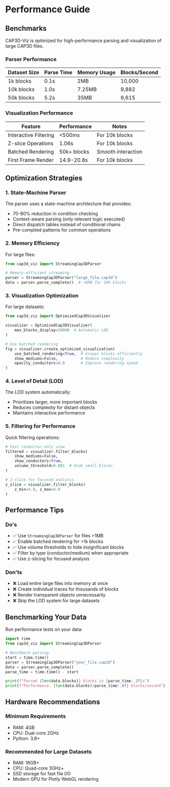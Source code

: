 # Performance Guide

## Benchmarks

CAP3D-Viz is optimized for high-performance parsing and visualization of large CAP3D files.

### Parser Performance

| Dataset Size | Parse Time | Memory Usage | Blocks/Second |
|-------------|------------|--------------|---------------|
| 1k blocks   | 0.1s       | 2MB          | 10,000        |
| 10k blocks  | 1.0s       | 7.25MB       | 9,882         |
| 50k blocks  | 5.2s       | 35MB         | 9,615         |

### Visualization Performance

| Feature | Performance | Notes |
|---------|-------------|-------|
| Interactive Filtering | <500ms | For 10k blocks |
| Z-slice Operations | 1.06s | For 10k blocks |
| Batched Rendering | 50k+ blocks | Smooth interaction |
| First Frame Render | 14.9-20.8s | For 10k blocks |

## Optimization Strategies

### 1. State-Machine Parser

The parser uses a state-machine architecture that provides:
- 70-80% reduction in condition checking
- Context-aware parsing (only relevant logic executed)
- Direct dispatch tables instead of conditional chains
- Pre-compiled patterns for common operations

### 2. Memory Efficiency

For large files:
```python
from cap3d_viz import StreamingCap3DParser

# Memory-efficient streaming
parser = StreamingCap3DParser("large_file.cap3d")
data = parser.parse_complete()  # <8MB for 10k blocks
```

### 3. Visualization Optimization

For large datasets:
```python
from cap3d_viz import OptimizedCap3DVisualizer

visualizer = OptimizedCap3DVisualizer(
    max_blocks_display=50000  # Automatic LOD
)

# Use batched rendering
fig = visualizer.create_optimized_visualization(
    use_batched_rendering=True,  # Groups blocks efficiently
    show_mediums=False,          # Reduce complexity
    opacity_conductors=0.8       # Improve rendering speed
)
```

### 4. Level of Detail (LOD)

The LOD system automatically:
- Prioritizes larger, more important blocks
- Reduces complexity for distant objects
- Maintains interactive performance

### 5. Filtering for Performance

Quick filtering operations:
```python
# Fast conductor-only view
filtered = visualizer.filter_blocks(
    show_mediums=False,
    show_conductors=True,
    volume_threshold=0.001  # Hide small blocks
)

# Z-slice for focused analysis  
z_slice = visualizer.filter_blocks(
    z_min=4.0, z_max=6.0
)
```

## Performance Tips

### Do's
- ✅ Use `StreamingCap3DParser` for files >1MB
- ✅ Enable batched rendering for >1k blocks
- ✅ Use volume thresholds to hide insignificant blocks
- ✅ Filter by type (conductor/medium) when appropriate
- ✅ Use z-slicing for focused analysis

### Don'ts
- ❌ Load entire large files into memory at once
- ❌ Create individual traces for thousands of blocks
- ❌ Render transparent objects unnecessarily
- ❌ Skip the LOD system for large datasets

## Benchmarking Your Data

Run performance tests on your data:

```python
import time
from cap3d_viz import StreamingCap3DParser

# Benchmark parsing
start = time.time()
parser = StreamingCap3DParser("your_file.cap3d")
data = parser.parse_complete()
parse_time = time.time() - start

print(f"Parsed {len(data.blocks)} blocks in {parse_time:.2f}s")
print(f"Performance: {len(data.blocks)/parse_time:.0f} blocks/second")
```

## Hardware Recommendations

### Minimum Requirements
- RAM: 4GB
- CPU: Dual-core 2GHz
- Python: 3.8+

### Recommended for Large Datasets
- RAM: 16GB+
- CPU: Quad-core 3GHz+
- SSD storage for fast file I/O
- Modern GPU for Plotly WebGL rendering
